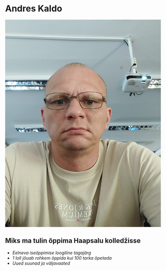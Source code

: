 # Andres Kaldo

![vanamees prillidega](mina.jpg)

## Miks ma tulin õppima Haapsalu kolledžisse

- *Eelneva iseõppimise loogiline tagajärg*
- *1 loll jõuab rohkem õppida kui 100 tarka õpetada*
- *Uued suunad ja väljavaated*
